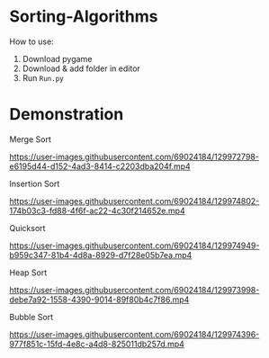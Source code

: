 # Sorting-Algorithms

How to use:
1. Download pygame
2. Download & add folder in editor
3. Run `Run.py`

# Demonstration

Merge Sort

https://user-images.githubusercontent.com/69024184/129972798-e6195d44-d152-4ad3-8414-c2203dba204f.mp4

Insertion Sort

https://user-images.githubusercontent.com/69024184/129974802-174b03c3-fd88-4f6f-ac22-4c30f214652e.mp4

Quicksort

https://user-images.githubusercontent.com/69024184/129974949-b959c347-81b4-4d8a-8929-d7f28e05b7ea.mp4

Heap Sort

https://user-images.githubusercontent.com/69024184/129973998-debe7a92-1558-4390-9014-89f80b4c7f86.mp4

Bubble Sort

https://user-images.githubusercontent.com/69024184/129974396-977f851c-15fd-4e8c-a4d8-825011db257d.mp4


